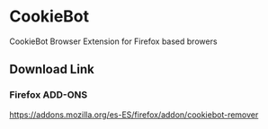 # CookieBot
CookieBot Browser Extension for Firefox based browers

## Download Link
### Firefox ADD-ONS

https://addons.mozilla.org/es-ES/firefox/addon/cookiebot-remover
